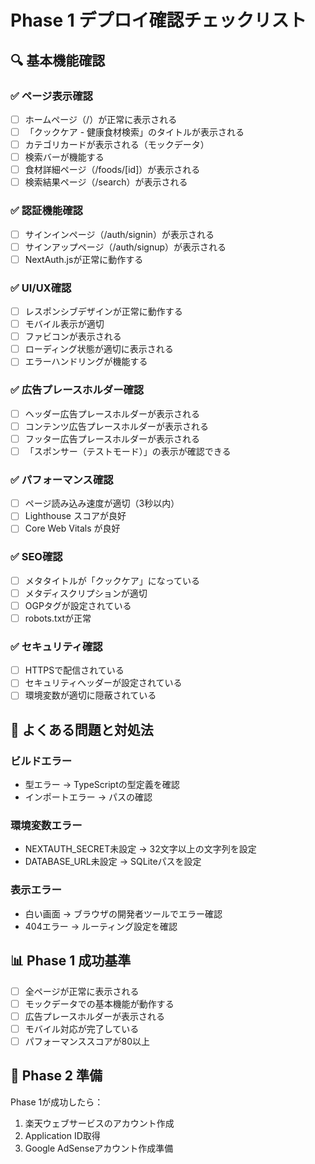 # Phase 1 デプロイ確認チェックリスト

## 🔍 基本機能確認

### ✅ ページ表示確認
- [ ] ホームページ（/）が正常に表示される
- [ ] 「クックケア - 健康食材検索」のタイトルが表示される
- [ ] カテゴリカードが表示される（モックデータ）
- [ ] 検索バーが機能する
- [ ] 食材詳細ページ（/foods/[id]）が表示される
- [ ] 検索結果ページ（/search）が表示される

### ✅ 認証機能確認
- [ ] サインインページ（/auth/signin）が表示される
- [ ] サインアップページ（/auth/signup）が表示される
- [ ] NextAuth.jsが正常に動作する

### ✅ UI/UX確認
- [ ] レスポンシブデザインが正常に動作する
- [ ] モバイル表示が適切
- [ ] ファビコンが表示される
- [ ] ローディング状態が適切に表示される
- [ ] エラーハンドリングが機能する

### ✅ 広告プレースホルダー確認
- [ ] ヘッダー広告プレースホルダーが表示される
- [ ] コンテンツ広告プレースホルダーが表示される
- [ ] フッター広告プレースホルダーが表示される
- [ ] 「スポンサー（テストモード）」の表示が確認できる

### ✅ パフォーマンス確認
- [ ] ページ読み込み速度が適切（3秒以内）
- [ ] Lighthouse スコアが良好
- [ ] Core Web Vitals が良好

### ✅ SEO確認
- [ ] メタタイトルが「クックケア」になっている
- [ ] メタディスクリプションが適切
- [ ] OGPタグが設定されている
- [ ] robots.txtが正常

### ✅ セキュリティ確認
- [ ] HTTPSで配信されている
- [ ] セキュリティヘッダーが設定されている
- [ ] 環境変数が適切に隠蔽されている

## 🐛 よくある問題と対処法

### ビルドエラー
- 型エラー → TypeScriptの型定義を確認
- インポートエラー → パスの確認

### 環境変数エラー
- NEXTAUTH_SECRET未設定 → 32文字以上の文字列を設定
- DATABASE_URL未設定 → SQLiteパスを設定

### 表示エラー
- 白い画面 → ブラウザの開発者ツールでエラー確認
- 404エラー → ルーティング設定を確認

## 📊 Phase 1 成功基準

- [ ] 全ページが正常に表示される
- [ ] モックデータでの基本機能が動作する
- [ ] 広告プレースホルダーが表示される
- [ ] モバイル対応が完了している
- [ ] パフォーマンススコアが80以上

## 🎯 Phase 2 準備

Phase 1が成功したら：
1. 楽天ウェブサービスのアカウント作成
2. Application ID取得
3. Google AdSenseアカウント作成準備